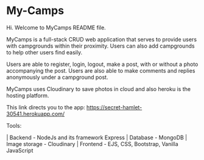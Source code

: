 # My-Camps

Hi. Welcome to MyCamps README file.

MyCamps is a full-stack CRUD web application that serves to provide users with campgrounds within their proximity. Users can also add campgrounds to help other users find easily.

Users are able to register, login, logout, make a post, with or without a photo accompanying the post. Users are also able to make comments and replies anonymously under a campground post.

MyCamps uses Cloudinary to save photos in cloud and also heroku is the hosting platform.

This link directs you to the app: https://secret-hamlet-30541.herokuapp.com/

Tools:

| Backend - NodeJs and its framework Express | Database - MongoDB | Image storage - Cloudinary | Frontend - EJS, CSS, Bootstrap, Vanilla JavaScript
